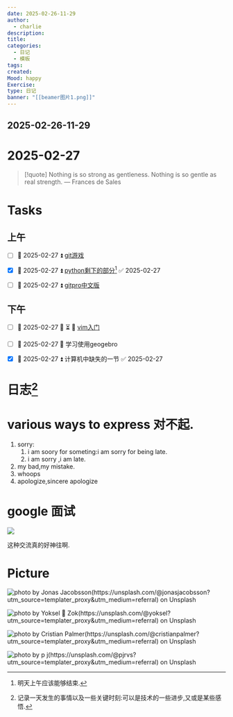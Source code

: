 ```yaml
---
date: 2025-02-26-11-29
author:
  - charlie
description: 
title: 
categories:
  - 日记
  - 模板
tags: 
created: 
Mood: happy
Exercise: 
type: 日记
banner: "[[beamer图片1.png]]"
---
```

## 2025-02-26-11-29

# 2025-02-27

> [!quote] Nothing is so strong as gentleness. Nothing is so gentle as real strength.
> — Frances de Sales


# Tasks

## 上午
- [ ] 🛫 2025-02-27 ⏫ [git游戏](https://learngitbranching.js.org/?locale=zh_CN)
- [x] 🛫 2025-02-27 ⏫ [python剩下的部分](https://colab.research.google.com/github/cs231n/cs231n.github.io/blob/master/python-colab.ipynb#scrollTo=VP3916bOL9iP)[^2] ✅ 2025-02-27
- [ ] 📅 2025-02-27 ⏫ [gitpro中文版](https://git-scm.com/book/zh/v2/%e8%b5%b7%e6%ad%a5-%e5%85%b3%e4%ba%8e%e7%89%88%e6%9c%ac%e6%8e%a7%e5%88%b6)


## 下午
- [ ] 🛫 2025-02-27 📅 ⏳ 🔼 [vim入门](https://missing-semester-cn.github.io/2020/editors/)
- [ ]  🛫 2025-02-27 🔽  学习使用geogebro
- [x] 🛫 2025-02-27 ⏫  计算机中缺失的一节 ✅ 2025-02-27



# 日志[^1]

# various ways to express 对不起.
1. sorry:
	1. i am soory for someting:i am sorry for being late.
	2. i am sorry ,i am late.
2. my bad,my mistake.
3. whoops
4. apologize,sincere apologize

# google 面试

![](https://youtu.be/Ti5vfu9arXQ?si=YbINwn-y1Kce2DEz)

这种交流真的好神往啊.






# Picture

![photo by Jonas Jacobsson(https://unsplash.com/@jonasjacobsson?utm_source=templater_proxy&utm_medium=referral) on Unsplash](https://images.unsplash.com/photo-1535488518105-67f15b7cab27?crop=entropy&cs=srgb&fm=jpg&ixid=M3w2NDU1OTF8MHwxfHJhbmRvbXx8fHx8fHx8fDE3NDA1ODM3ODV8&ixlib=rb-4.0.3&q=85)

![photo by Yoksel 🌿 Zok(https://unsplash.com/@yoksel?utm_source=templater_proxy&utm_medium=referral) on Unsplash](https://images.unsplash.com/photo-1704049492642-230f8ec66166?crop=entropy&cs=srgb&fm=jpg&ixid=M3w2NDU1OTF8MHwxfHJhbmRvbXx8fHx8fHx8fDE3NDA1ODM3ODV8&ixlib=rb-4.0.3&q=85&w=200&h=200)

![photo by Cristian Palmer(https://unsplash.com/@cristianpalmer?utm_source=templater_proxy&utm_medium=referral) on Unsplash](https://images.unsplash.com/photo-1532787799187-93655e51d472?crop=entropy&cs=srgb&fm=jpg&ixid=M3w2NDU1OTF8MHwxfHJhbmRvbXx8fHx8fHx8fDE3NDA1ODM3ODV8&ixlib=rb-4.0.3&q=85&w=200&h=200)

![photo by p j(https://unsplash.com/@pjrvs?utm_source=templater_proxy&utm_medium=referral) on Unsplash](https://images.unsplash.com/photo-1432256851563-20155d0b7a39?crop=entropy&cs=srgb&fm=jpg&ixid=M3w2NDU1OTF8MHwxfHJhbmRvbXx8fHx8fHx8fDE3NDA1ODM3ODV8&ixlib=rb-4.0.3&q=85&w=200&h=200)


[^1]: 记录一天发生的事情以及一些关键时刻:可以是技术的一些进步,又或是某些感悟.

[^2]: 明天上午应该能够结束.

